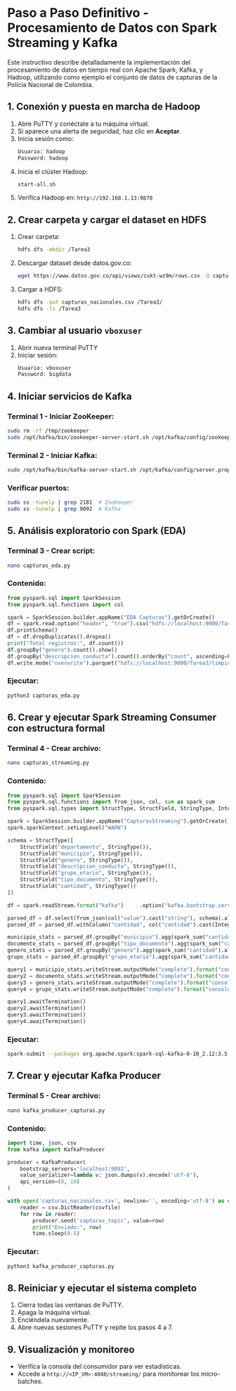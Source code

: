 
# Paso a Paso Definitivo - Procesamiento de Datos con Spark Streaming y Kafka

Este instructivo describe detalladamente la implementación del procesamiento de datos en tiempo real con Apache Spark, Kafka, y Hadoop, utilizando como ejemplo el conjunto de datos de capturas de la Policía Nacional de Colombia.

## 1. Conexión y puesta en marcha de Hadoop

1. Abre PuTTY y conéctate a tu máquina virtual.
2. Si aparece una alerta de seguridad, haz clic en **Aceptar**.
3. Inicia sesión como:
   ```bash
   Usuario: hadoop
   Password: hadoop
   ```
4. Inicia el clúster Hadoop:
   ```bash
   start-all.sh
   ```
5. Verifica Hadoop en: `http://192.168.1.13:9870`

## 2. Crear carpeta y cargar el dataset en HDFS

1. Crear carpeta:
   ```bash
   hdfs dfs -mkdir /Tarea3
   ```
2. Descargar dataset desde datos.gov.co:
   ```bash
   wget https://www.datos.gov.co/api/views/cukt-wz9m/rows.csv -O capturas_nacionales.csv
   ```
3. Cargar a HDFS:
   ```bash
   hdfs dfs -put capturas_nacionales.csv /Tarea3/
   hdfs dfs -ls /Tarea3
   ```

## 3. Cambiar al usuario `vboxuser`

1. Abrir nueva terminal PuTTY
2. Iniciar sesión:
   ```bash
   Usuario: vboxuser
   Password: bigdata
   ```

## 4. Iniciar servicios de Kafka

### Terminal 1 - Iniciar ZooKeeper:
```bash
sudo rm -rf /tmp/zookeeper
sudo /opt/kafka/bin/zookeeper-server-start.sh /opt/kafka/config/zookeeper.properties
```

### Terminal 2 - Iniciar Kafka:
```bash
sudo /opt/kafka/bin/kafka-server-start.sh /opt/kafka/config/server.properties
```

### Verificar puertos:
```bash
sudo ss -tunelp | grep 2181  # ZooKeeper
sudo ss -tunelp | grep 9092  # Kafka
```

## 5. Análisis exploratorio con Spark (EDA)

### Terminal 3 - Crear script:
```bash
nano capturas_eda.py
```

### Contenido:
```python
from pyspark.sql import SparkSession
from pyspark.sql.functions import col

spark = SparkSession.builder.appName("EDA Capturas").getOrCreate()
df = spark.read.option("header", "true").csv("hdfs://localhost:9000/Tarea3/capturas_nacionales.csv")
df.printSchema()
df = df.dropDuplicates().dropna()
print("Total registros:", df.count())
df.groupBy("genero").count().show()
df.groupBy("descripcion_conducta").count().orderBy("count", ascending=False).show()
df.write.mode("overwrite").parquet("hdfs://localhost:9000/Tarea3/limpio")
```

### Ejecutar:
```bash
python3 capturas_eda.py
```

## 6. Crear y ejecutar Spark Streaming Consumer con estructura formal

### Terminal 4 - Crear archivo:
```bash
nano capturas_streaming.py
```

### Contenido:
```python
from pyspark.sql import SparkSession
from pyspark.sql.functions import from_json, col, sum as spark_sum
from pyspark.sql.types import StructType, StructField, StringType, IntegerType

spark = SparkSession.builder.appName("CapturasStreaming").getOrCreate()
spark.sparkContext.setLogLevel("WARN")

schema = StructType([
    StructField("departamento", StringType()),
    StructField("municipio", StringType()),
    StructField("genero", StringType()),
    StructField("descripcion_conducta", StringType()),
    StructField("grupo_etario", StringType()),
    StructField("tipo_documento", StringType()),
    StructField("cantidad", StringType())
])

df = spark.readStream.format("kafka")     .option("kafka.bootstrap.servers", "localhost:9092")     .option("subscribe", "capturas_topic")     .load()

parsed_df = df.select(from_json(col("value").cast("string"), schema).alias("data")).select("data.*")
parsed_df = parsed_df.withColumn("cantidad", col("cantidad").cast(IntegerType()))

municipio_stats = parsed_df.groupBy("municipio").agg(spark_sum("cantidad").alias("total_municipio"))
documento_stats = parsed_df.groupBy("tipo_documento").agg(spark_sum("cantidad").alias("total_documento"))
genero_stats = parsed_df.groupBy("genero").agg(spark_sum("cantidad").alias("total_genero"))
grupo_stats = parsed_df.groupBy("grupo_etario").agg(spark_sum("cantidad").alias("total_grupo"))

query1 = municipio_stats.writeStream.outputMode("complete").format("console").option("truncate", False).start()
query2 = documento_stats.writeStream.outputMode("complete").format("console").option("truncate", False).start()
query3 = genero_stats.writeStream.outputMode("complete").format("console").option("truncate", False).start()
query4 = grupo_stats.writeStream.outputMode("complete").format("console").option("truncate", False).start()

query1.awaitTermination()
query2.awaitTermination()
query3.awaitTermination()
query4.awaitTermination()
```

### Ejecutar:
```bash
spark-submit --packages org.apache.spark:spark-sql-kafka-0-10_2.12:3.5.3 capturas_streaming.py
```

## 7. Crear y ejecutar Kafka Producer

### Terminal 5 - Crear archivo:
```bash
nano kafka_producer_capturas.py
```

### Contenido:
```python
import time, json, csv
from kafka import KafkaProducer

producer = KafkaProducer(
    bootstrap_servers='localhost:9092',
    value_serializer=lambda v: json.dumps(v).encode('utf-8'),
    api_version=(0, 10)
)

with open('capturas_nacionales.csv', newline='', encoding='utf-8') as csvfile:
    reader = csv.DictReader(csvfile)
    for row in reader:
        producer.send('capturas_topic', value=row)
        print("Enviado:", row)
        time.sleep(0.5)
```

### Ejecutar:
```bash
python3 kafka_producer_capturas.py
```

## 8. Reiniciar y ejecutar el sistema completo

1. Cierra todas las ventanas de PuTTY.
2. Apaga la máquina virtual.
3. Enciéndela nuevamente.
4. Abre nuevas sesiones PuTTY y repite los pasos 4 a 7.

## 9. Visualización y monitoreo

- Verifica la consola del consumidor para ver estadísticas.
- Accede a `http://<IP_VM>:4040/streaming/` para monitorear los micro-batches.

